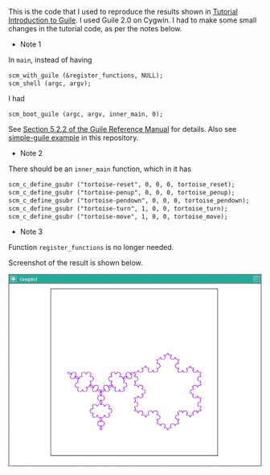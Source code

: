 This is the code that I used to reproduce the results shown in [Tutorial Introduction to Guile](https://www.gnu.org/software/guile/docs/guile-tut/tutorial.html). I used Guile 2.0 on Cygwin. I had to make some small changes in the tutorial code, as per the notes below.

- Note 1

In `main`, instead of having
```
scm_with_guile (&register_functions, NULL);
scm_shell (argc, argv);
```
I had
```
scm_boot_guile (argc, argv, inner_main, 0);
```

See [Section 5.2.2 of the Guile Reference Manual](https://www.gnu.org/software/guile/manual/guile.html#A-Sample-Guile-Main-Program) for details. Also see [simple-guile example](/simple-guile) in this repository.

- Note 2

There should be an `inner_main` function, which in it has
```
scm_c_define_gsubr ("tortoise-reset", 0, 0, 0, tortoise_reset);
scm_c_define_gsubr ("tortoise-penup", 0, 0, 0, tortoise_penup);
scm_c_define_gsubr ("tortoise-pendown", 0, 0, 0, tortoise_pendown);
scm_c_define_gsubr ("tortoise-turn", 1, 0, 0, tortoise_turn);
scm_c_define_gsubr ("tortoise-move", 1, 0, 0, tortoise_move);
```

- Note 3

Function `register_functions` is no longer needed.

Screenshot of the result is shown below.

![screenshot](/screenshot.png "Result from Guile")